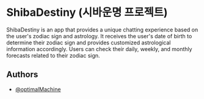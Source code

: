 # ShibaDestiny (시바운명 프로젝트)

ShibaDestiny is an app that provides a unique chatting experience based on the user's zodiac sign and astrology. It receives the user's date of birth to determine their zodiac sign and provides customized astrological information accordingly. Users can check their daily, weekly, and monthly forecasts related to their zodiac sign.

## Authors

- [@optimalMachine](https://github.com/optimalMachine)
